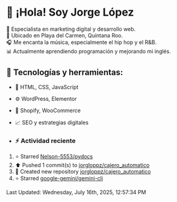 # 👋 ¡Hola! Soy Jorge López  

🚀 Especialista en marketing digital y desarrollo web.  
📍 Ubicado en Playa del Carmen, Quintana Roo.  
🎧 Me encanta la música, especialmente el hip hop y el R&B.  
📊 Actualmente aprendiendo programación y mejorando mi inglés.  

## 🌟 Tecnologías y herramientas:
- 📌 HTML, CSS, JavaScript
- ⚙️ WordPress, Elementor
- 🛒 Shopify, WooCommerce
- 📈 SEO y estrategias digitales

- ### :zap: Actividad reciente
<!--RECENT_ACTIVITY:start-->
1. ⭐ Starred [Nelson-5553/pydocs](https://github.com/Nelson-5553/pydocs)
2. ⬆️ Pushed 1 commit(s) to [jorgloppz/cajero_automatico](https://github.com/jorgloppz/cajero_automatico)
3. 📔 Created new repository [jorgloppz/cajero_automatico](https://github.com/jorgloppz/cajero_automatico)
4. ⭐ Starred [google-gemini/gemini-cli](https://github.com/google-gemini/gemini-cli)
<!--RECENT_ACTIVITY:end-->
<!--RECENT_ACTIVITY:last_update-->
Last Updated: Wednesday, July 16th, 2025, 12:57:34 PM
<!--RECENT_ACTIVITY:last_update_end-->

